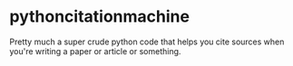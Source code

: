 # pythoncitationmachine
Pretty much a super crude python code that helps you cite sources when you're writing a paper or article or something.
